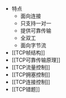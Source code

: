 - 特点
	- 面向连接
	- 只支持一对一
	- 提供可靠传输
	- 全双工
	- 面向字节流
- [[TCP帧结构]]
- [[TCP可靠传输原理]]
- [[TCP流量控制]]
- [[TCP拥塞控制]]
- [[TCP连接控制]]
- [[TCP错题]]